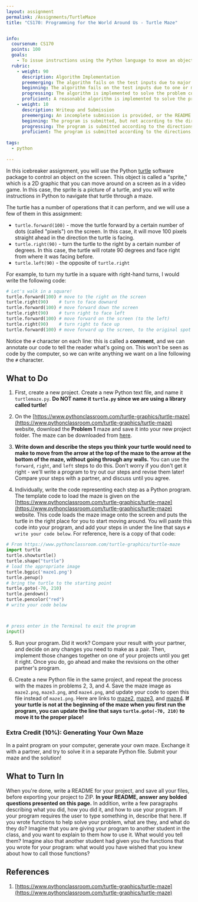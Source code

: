 ```yaml
---
layout: assignment
permalink: /Assignments/TurtleMaze
title: "CS170: Programming for the World Around Us - Turtle Maze"


info:
  coursenum: CS170
  points: 100
  goals:
    - To issue instructions using the Python language to move an object on screen to the goal
  rubric:
    - weight: 90
      description: Algorithm Implementation
      preemerging: The algorithm fails on the test inputs due to major issues, or the program fails to compile and/or run
      beginning: The algorithm fails on the test inputs due to one or more minor issues
      progressing: The algorithm is implemented to solve the problem correctly according to given test inputs, but would fail if executed in a general case due to a minor issue or omission in the algorithm design or implementation
      proficient: A reasonable algorithm is implemented to solve the problem which correctly solves the problem according to the given test inputs, and would be reasonably expected to solve the problem in the general case
    - weight: 10
      description: Writeup and Submission
      preemerging: An incomplete submission is provided, or the README file submitted is blank
      beginning: The program is submitted, but not according to the directions in one or more ways (for example, because it is lacking a readme writeup or missing answers to written questions)
      progressing: The program is submitted according to the directions with a minor omission or correction needed, including a readme writeup describing the solution and answering nearly all questions posed in the instructions
      proficient: The program is submitted according to the directions, including a readme writeup describing the solution and answering all questions posed in the instructions
    
tags:
  - python
  
---
```


In this icebreaker assignment, you will use the Python [turtle](https://docs.python.org/3/library/turtle.html) software package to control an object on the screen.  This object is called a "sprite," which is a 2D graphic that you can move around on a screen as in a video game.  In this case, the sprite is a picture of a turtle, and you will write instructions in Python to navigate that turtle through a maze.

The turtle has a number of operations that it can perform, and we will use a few of them in this assignment:

* `turtle.forward(100)` - move the turtle forward by a certain number of dots (called "pixels") on the screen.  In this case, it will move 100 pixels straight ahead in the direction the turtle is facing.
* `turtle.right(90)` - turn the turtle to the right by a certain number of degrees.  In this case, the turtle will rotate 90 degrees and face right from where it was facing before.
* `turtle.left(90)` - the opposite of `turtle.right`

For example, to turn my turtle in a square with right-hand turns, I would write the following code:

```python
# Let's walk in a square!
turtle.forward(100) # move to the right on the screen
turtle.right(90)    # turn to face downard
turtle.forward(100) # move forward down the screen
turtle.right(90)    # turn right to face left
turtle.forward(100) # move forward on the screen (to the left)
turtle.right(90)    # turn right to face up
turtle.forward(100) # move forward up the screen, to the original spot
```

Notice the `#` character on each line: this is called a **comment**, and we can annotate our code to tell the reader what's going on.  This won't be seen as code by the computer, so we can write anything we want on a line following the `#` character.

## What to Do

1. First, create a new project.  Create a new Python text file, and name it `turtlemaze.py`.  **Do NOT name it `turtle.py` since we are using a library called turtle!**

2. On the [https://www.pythonclassroom.com/turtle-graphics/turtle-maze](https://www.pythonclassroom.com/turtle-graphics/turtle-maze) website, download the **Problem 1** maze and save it into your new project folder.  The maze can be downloaded from [here](../images/asmt-turtlemaze/maze1.png).  

3. **Write down and describe the steps you think your turtle would need to make to move from the arrow at the top of the maze to the arrow at the bottom of the maze, without going through any walls.** You can use the `forward`, `right`, and `left` steps to do this.  Don't worry if you don't get it right - we'll write a program to try out our steps and revise them later!  Compare your steps with a partner, and discuss until you agree.

4. Individually, write the code representing each step as a Python program.  The template code to load the maze is given on the [https://www.pythonclassroom.com/turtle-graphics/turtle-maze](https://www.pythonclassroom.com/turtle-graphics/turtle-maze) website.  This code loads the maze image onto the screen and puts the turtle in the right place for you to start moving around.  You will paste this code into your program, and add your steps in under the line that says `# write your code below`.  For reference, here is a copy of that code:

```python
# From https://www.pythonclassroom.com/turtle-graphics/turtle-maze
import turtle
turtle.showturtle()
turtle.shape("turtle")
# load the appropriate image
turtle.bgpic('maze1.png')
turtle.penup()
# bring the turtle to the starting point
turtle.goto(-70, 210)
turtle.pendown()
turtle.pencolor("red")
# write your code below



# press enter in the Terminal to exit the program
input()
```  

5. Run your program.  Did it work?  Compare your result with your partner, and decide on any changes you need to make as a pair.  Then, implement those changes together on one of your projects until you get it right.  Once you do, go ahead and make the revisions on the other partner's program.

6. Create a new Python file in the same project, and repeat the process with the mazes in problems 2, 3, and 4.  Save the maze image as `maze2.png`, `maze3.png`, and `maze4.png`, and update your code to open this file instead of `maze1.png`.  Here are links to [maze2](../images/asmt-turtlemaze/maze2.png), [maze3](../images/asmt-turtlemaze/maze3.png), and [maze4](../images/asmt-turtlemaze/maze4.png).  **If your turtle is not at the beginning of the maze when you first run the program, you can update the line that says `turtle.goto(-70, 210)` to move it to the proper place!**

### Extra Credit (10%): Generating Your Own Maze

In a paint program on your computer, generate your own maze.  Exchange it with a partner, and try to solve it in a separate Python file.  Submit your maze and the solution!

## What to Turn In

When you're done, write a README for your project, and save all your files, before exporting your project to ZIP.  **In your README, answer any bolded questions presented on this page.**  In addition, write a few paragraphs describing what you did, how you did it, and how to use your program.  If your program requires the user to type something in, describe that here.  If you wrote functions to help solve your problem, what are they, and what do they do?  Imagine that you are giving your program to another student in the class, and you want to explain to them how to use it.  What would you tell them?  Imagine also that another student had given you the functions that you wrote for your program: what would you have wished that you knew about how to call those functions?

## References

1. [https://www.pythonclassroom.com/turtle-graphics/turtle-maze](https://www.pythonclassroom.com/turtle-graphics/turtle-maze)
